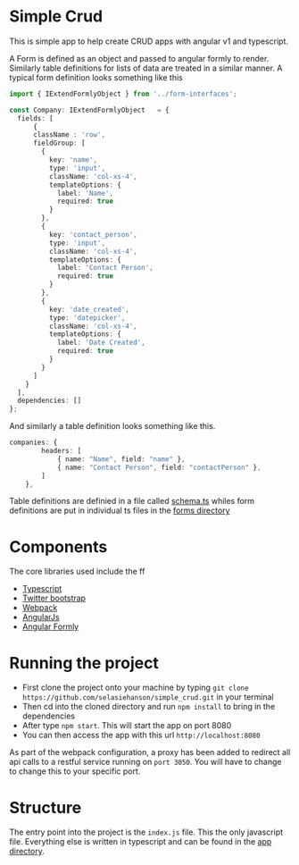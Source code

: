 # Simple Crud
This is simple app to help create CRUD apps with angular v1 and typescript. 

A Form is defined as an object and passed to angular formly to render. 
Similarly table definitions for lists of data are treated in a similar manner.
A typical form definition looks something like this
``` typescript
import { IExtendFormlyObject } from '../form-interfaces';

const Company: IExtendFormlyObject   = {
  fields: [
      {
      className : 'row',
      fieldGroup: [
        {
          key: 'name',
          type: 'input',
          className: 'col-xs-4',
          templateOptions: {
            label: 'Name',
            required: true
          }
        },
        {
          key: 'contact_person',
          type: 'input',
          className: 'col-xs-4',
          templateOptions: {
            label: 'Contact Person',
            required: true
          }
        },
        {
          key: 'date_created',
          type: 'datepicker',
          className: 'col-xs-4',
          templateOptions: {
            label: 'Date Created',
            required: true
          }
        }
      ]
    }
  ],
  dependencies: []
};
```

And similarly a table definition looks something like this.

```Typescript
companies: {
		headers: [
			{ name: "Name", field: "name" },
			{ name: "Contact Person", field: "contactPerson" },
		]
    },
```
Table definitions are definied in a file called [schema.ts](https://github.com/selasiehanson/simple_crud/blob/master/app/components/shared/schema.ts)
whiles form definitions are put in individual ts files in the [forms directory](https://github.com/selasiehanson/simple_crud/tree/master/app/components/shared/forms)

# Components
The core libraries used include the ff

+ [Typescript](http://www.typescriptlang.org/)
+ [Twitter bootstrap](http://getbootstrap.com/)
+ [Webpack](http://webpack.github.io/)
+ [AngularJs](https://angularjs.org/)
+ [Angular Formly](http://angular-formly.com/)

# Running the project
+ First clone the project onto your machine by typing `git clone https://github.com/selasiehanson/simple_crud.git` in your terminal
+ Then cd into the cloned directory and run `npm install` to bring in the dependencies
+ After type `npm start`. This will start the app on port 8080
+ You can then access the app with this url `http://localhost:8080`

As part of the webpack configuration, a proxy has been added to redirect all api calls to a restful service running on 
`port 3050`. You will have to change to change this to your specific port. 

# Structure
The entry point into the project is the `index.js` file. This the only javascript file. Everything else is written in 
typescript and can be found in the [app directory](https://github.com/selasiehanson/simple_crud/tree/master/app). 

